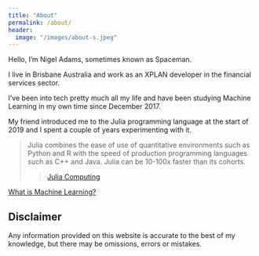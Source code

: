 ```yaml
---
title: "About"
permalink: /about/
header:
  image: "/images/about-s.jpeg"
---
```

Hello, I’m Nigel Adams, sometimes known as Spaceman.

I live in Brisbane Australia and work as an XPLAN developer in the financial services sector.

I’ve been into tech pretty much all my life and have been studying Machine Learning in my own time since December 2017.

My friend introduced me to the Julia programming language at the start of 2019 and I spent a couple of years experimenting with it.

>Julia combines the ease of use of quantitative environments such as Python and R with the speed of production programming languages such as C++ and Java. Julia can be 10-100x faster than its cohorts.
>> [Julia Computing](https://juliacomputing.com/domains/)

[What is Machine Learning?](https://spcman.github.io/getting-to-know-julia/what-is-machine-learning/)

## Disclaimer

Any information provided on this website is accurate to the best of my knowledge, but there may be omissions, errors or mistakes.
